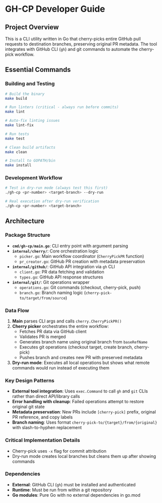 # GH-CP Developer Guide

## Project Overview

This is a CLI utility written in Go that cherry-picks entire GitHub pull requests to destination branches, preserving original PR metadata. The tool integrates with GitHub CLI (`gh`) and git commands to automate the cherry-pick workflow.

## Essential Commands

### Building and Testing
```bash
# Build the binary
make build

# Run linters (critical - always run before commits)
make lint

# Auto-fix linting issues
make lint-fix

# Run tests
make test

# Clean build artifacts
make clean

# Install to GOPATH/bin
make install
```

### Development Workflow
```bash
# Test in dry-run mode (always test this first)
./gh-cp <pr-number> <target-branch> --dry-run

# Real execution after dry-run verification
./gh-cp <pr-number> <target-branch>
```

## Architecture

### Package Structure
- **`cmd/gh-cp/main.go`**: CLI entry point with argument parsing
- **`internal/cherry/`**: Core orchestration logic
  - `picker.go`: Main workflow coordinator (`CherryPickPR` function)
  - `pr_creator.go`: GitHub PR creation with metadata preservation
- **`internal/github/`**: GitHub API integration via `gh` CLI
  - `client.go`: PR data fetching and validation
  - `types.go`: GitHub API response structures
- **`internal/git/`**: Git operations wrapper
  - `operations.go`: Git commands (checkout, cherry-pick, push)
  - `branch.go`: Branch naming logic (`cherry-pick-to/target/from/source`)

### Data Flow
1. **Main** parses CLI args and calls `cherry.CherryPickPR()`
2. **Cherry picker** orchestrates the entire workflow:
   - Fetches PR data via GitHub client
   - Validates PR is merged
   - Generates branch name using original branch from `baseRefName`
   - Executes git operations (checkout target, create branch, cherry-pick)
   - Pushes branch and creates new PR with preserved metadata
3. **Dry-run mode**: Executes all local operations but shows what remote commands would run instead of executing them

### Key Design Patterns
- **External tool integration**: Uses `exec.Command` to call `gh` and `git` CLIs rather than direct API/library calls
- **Error handling with cleanup**: Failed operations attempt to restore original git state
- **Metadata preservation**: New PRs include `[cherry-pick]` prefix, original PR reference, and copy labels
- **Branch naming**: Uses format `cherry-pick-to/{target}/from/{original}` with slash-to-hyphen replacement

### Critical Implementation Details
- Cherry-pick uses `-x` flag for commit attribution
- Dry-run mode creates local branches but cleans them up after showing commands

### Dependencies
- **External**: GitHub CLI (`gh`) must be installed and authenticated
- **Runtime**: Must be run from within a git repository
- **Go modules**: Pure Go with no external dependencies in go.mod